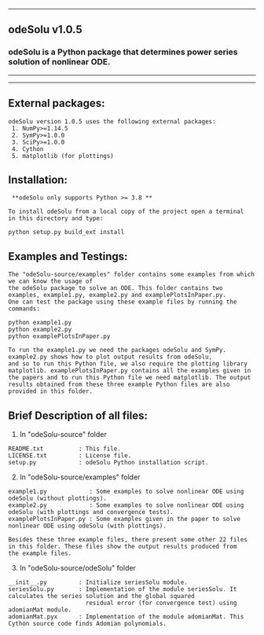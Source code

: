 --------------------------------------------
## odeSolu                                v1.0.5                                                                       #
### odeSolu is a Python package that determines power series solution of nonlinear ODE.  #
___________
-----------
 
## External packages: 
    odeSolu version 1.0.5 uses the following external packages:
     1. NumPy>=1.14.5
     2. SymPy>=1.0.0
     3. SciPy>=1.0.0
     4. Cython 
     5. matplotlib (for plottings)
    
	
    
## Installation:

     **odeSolu only supports Python >= 3.8 **

    To install odeSolu from a local copy of the project open a terminal
    in this directory and type: 

 	python setup.py build_ext install


## Examples and Testings:
    The "odeSolu-source/examples" folder contains some examples from which we can know the usage of 
    the odeSolu package to solve an ODE. This folder contains two examples, example1.py, example2.py and examplePlotsInPaper.py. 
    One can test the package using these example files by running the commands:

	python example1.py
	python example2.py
    python examplePlotsInPaper.py

    To run the example1.py we need the packages odeSolu and SymPy. example2.py shows how to plot output results from odeSolu, 
    and so to run this Python file, we also require the plotting library matplotlib. examplePlotsInPaper.py contains all the examples given in the papers and to run this Python file we need matplotlib. The output results obtained from these three example Python files are also provided in this folder.


## Brief Description of all files:

   1. In "odeSolu-source" folder

    README.txt          : This file.
    LICENSE.txt         : License file.
    setup.py            : odeSolu Python installation script.

   2. In "odeSolu-source/examples" folder

    example1.py            : Some examples to solve nonlinear ODE using odeSolu (without plottings).
    example2.py            : Some examples to solve nonlinear ODE using odeSolu (with plottings and convergence tests).
    examplePlotsInPaper.py : Some examples given in the paper to solve nonlinear ODE using odeSolu (with plottings).

    Besides these three example files, there present some other 22 files in this folder. These files show the output results produced from
    the example files.
    
   3. In "odeSolu-source/odeSolu" folder

    __init__.py         : Initialize seriesSolu module. 
    seriesSolu.py       : Implementation of the module seriesSolu. It calculates the series solution and the global squared 
                          residual error (for convergence test) using adomianMat module.
    adomianMat.pyx      : Implementation of the module adomianMat. This Cython source code finds Adomian polynomials.
